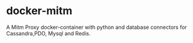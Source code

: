 # docker-mitm

A Mitm Proxy docker-container with python and database connectors for Cassandra,PDO, Mysql and Redis.
